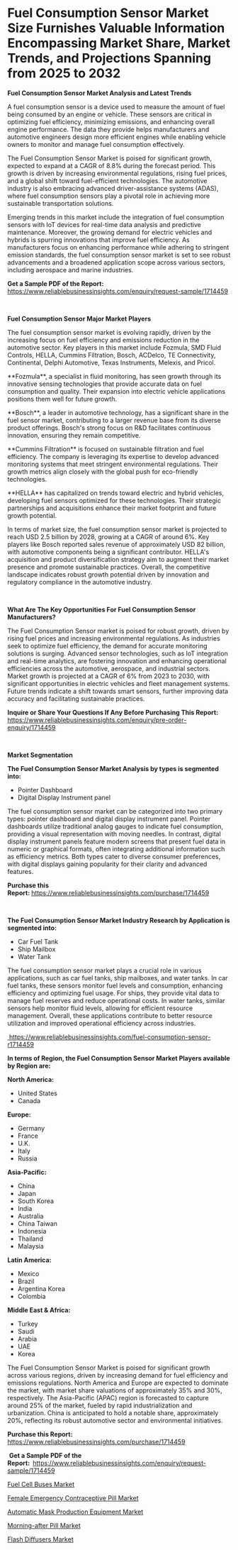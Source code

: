 <p><h1>Fuel Consumption Sensor Market Size Furnishes Valuable Information Encompassing Market Share, Market Trends, and Projections Spanning from 2025 to 2032</h1></p><p><strong>Fuel Consumption Sensor Market Analysis and Latest Trends</strong></p>
<p><p>A fuel consumption sensor is a device used to measure the amount of fuel being consumed by an engine or vehicle. These sensors are critical in optimizing fuel efficiency, minimizing emissions, and enhancing overall engine performance. The data they provide helps manufacturers and automotive engineers design more efficient engines while enabling vehicle owners to monitor and manage fuel consumption effectively.</p><p>The Fuel Consumption Sensor Market is poised for significant growth, expected to expand at a CAGR of 8.8% during the forecast period. This growth is driven by increasing environmental regulations, rising fuel prices, and a global shift toward fuel-efficient technologies. The automotive industry is also embracing advanced driver-assistance systems (ADAS), where fuel consumption sensors play a pivotal role in achieving more sustainable transportation solutions.</p><p>Emerging trends in this market include the integration of fuel consumption sensors with IoT devices for real-time data analysis and predictive maintenance. Moreover, the growing demand for electric vehicles and hybrids is spurring innovations that improve fuel efficiency. As manufacturers focus on enhancing performance while adhering to stringent emission standards, the fuel consumption sensor market is set to see robust advancements and a broadened application scope across various sectors, including aerospace and marine industries.</p></p>
<p><strong>Get a Sample PDF of the Report:&nbsp;</strong> <a href="https://www.reliablebusinessinsights.com/enquiry/request-sample/1714459?utm_campaign=904&utm_medium=2&utm_source=Github&utm_content=ia&utm_term=11012025&utm_id=fuel-consumption-sensor">https://www.reliablebusinessinsights.com/enquiry/request-sample/1714459</a></p>
<p>&nbsp;</p>
<p><strong>Fuel Consumption Sensor Major Market Players</strong></p>
<p><p>The fuel consumption sensor market is evolving rapidly, driven by the increasing focus on fuel efficiency and emissions reduction in the automotive sector. Key players in this market include Fozmula, SMD Fluid Controls, HELLA, Cummins Filtration, Bosch, ACDelco, TE Connectivity, Continental, Delphi Automotive, Texas Instruments, Melexis, and Pricol.</p><p>**Fozmula**, a specialist in fluid monitoring, has seen growth through its innovative sensing technologies that provide accurate data on fuel consumption and quality. Their expansion into electric vehicle applications positions them well for future growth.</p><p>**Bosch**, a leader in automotive technology, has a significant share in the fuel sensor market, contributing to a larger revenue base from its diverse product offerings. Bosch's strong focus on R&D facilitates continuous innovation, ensuring they remain competitive.</p><p>**Cummins Filtration** is focused on sustainable filtration and fuel efficiency. The company is leveraging its expertise to develop advanced monitoring systems that meet stringent environmental regulations. Their growth metrics align closely with the global push for eco-friendly technologies.</p><p>**HELLA** has capitalized on trends toward electric and hybrid vehicles, developing fuel sensors optimized for these technologies. Their strategic partnerships and acquisitions enhance their market footprint and future growth potential.</p><p>In terms of market size, the fuel consumption sensor market is projected to reach USD 2.5 billion by 2028, growing at a CAGR of around 6%. Key players like Bosch reported sales revenue of approximately USD 82 billion, with automotive components being a significant contributor. HELLA's acquisition and product diversification strategy aim to augment their market presence and promote sustainable practices. Overall, the competitive landscape indicates robust growth potential driven by innovation and regulatory compliance in the automotive industry.</p></p>
<p>&nbsp;</p>
<p><strong>What Are The Key Opportunities For Fuel Consumption Sensor Manufacturers?</strong></p>
<p><p>The Fuel Consumption Sensor market is poised for robust growth, driven by rising fuel prices and increasing environmental regulations. As industries seek to optimize fuel efficiency, the demand for accurate monitoring solutions is surging. Advanced sensor technologies, such as IoT integration and real-time analytics, are fostering innovation and enhancing operational efficiencies across the automotive, aerospace, and industrial sectors. Market growth is projected at a CAGR of 6% from 2023 to 2030, with significant opportunities in electric vehicles and fleet management systems. Future trends indicate a shift towards smart sensors, further improving data accuracy and facilitating sustainable practices.</p></p>
<p><strong>Inquire or Share Your Questions If Any Before Purchasing This Report:</strong> <a href="https://www.reliablebusinessinsights.com/enquiry/pre-order-enquiry/1714459?utm_campaign=904&utm_medium=2&utm_source=Github&utm_content=ia&utm_term=11012025&utm_id=fuel-consumption-sensor">https://www.reliablebusinessinsights.com/enquiry/pre-order-enquiry/1714459</a></p>
<p>&nbsp;</p>
<p><strong>Market Segmentation</strong></p>
<p><strong>The Fuel Consumption Sensor Market Analysis by types is segmented into:</strong></p>
<p><ul><li>Pointer Dashboard</li><li>Digital Display Instrument panel</li></ul></p>
<p><p>The fuel consumption sensor market can be categorized into two primary types: pointer dashboard and digital display instrument panel. Pointer dashboards utilize traditional analog gauges to indicate fuel consumption, providing a visual representation with moving needles. In contrast, digital display instrument panels feature modern screens that present fuel data in numeric or graphical formats, often integrating additional information such as efficiency metrics. Both types cater to diverse consumer preferences, with digital displays gaining popularity for their clarity and advanced features.</p></p>
<p><strong>Purchase this Report:&nbsp;</strong><a href="https://www.reliablebusinessinsights.com/purchase/1714459?utm_campaign=904&utm_medium=2&utm_source=Github&utm_content=ia&utm_term=11012025&utm_id=fuel-consumption-sensor">https://www.reliablebusinessinsights.com/purchase/1714459</a></p>
<p>&nbsp;</p>
<p><strong>The Fuel Consumption Sensor Market Industry Research by Application is segmented into:</strong></p>
<p><ul><li>Car Fuel Tank</li><li>Ship Mailbox</li><li>Water Tank</li></ul></p>
<p><p>The fuel consumption sensor market plays a crucial role in various applications, such as car fuel tanks, ship mailboxes, and water tanks. In car fuel tanks, these sensors monitor fuel levels and consumption, enhancing efficiency and optimizing fuel usage. For ships, they provide vital data to manage fuel reserves and reduce operational costs. In water tanks, similar sensors help monitor fluid levels, allowing for efficient resource management. Overall, these applications contribute to better resource utilization and improved operational efficiency across industries.</p></p>
<p><a href="https://www.reliablebusinessinsights.com/fuel-consumption-sensor-r1714459?utm_campaign=904&utm_medium=2&utm_source=Github&utm_content=ia&utm_term=11012025&utm_id=fuel-consumption-sensor">&nbsp;https://www.reliablebusinessinsights.com/fuel-consumption-sensor-r1714459</a></p>
<p><strong>In terms of Region, the Fuel Consumption Sensor Market Players available by Region are:</strong></p>
<p>
    <p> <strong> North America: </strong>
        <ul>
            <li>United States</li>
            <li>Canada</li>
        </ul>
        </p> 
    <p> <strong> Europe: </strong>
        <ul>
            <li>Germany</li>
            <li>France</li>
            <li>U.K.</li>
            <li>Italy</li>
            <li>Russia</li>
        </ul>
        </p> 
    <p> <strong> Asia-Pacific: </strong>
        <ul>
            <li>China</li>
            <li>Japan</li>
            <li>South Korea</li>
            <li>India</li>
            <li>Australia</li>
            <li>China Taiwan</li>
            <li>Indonesia</li>
            <li>Thailand</li>
            <li>Malaysia</li>
        </ul>
        </p> 
    <p> <strong> Latin America: </strong>
        <ul>
            <li>Mexico</li>
            <li>Brazil</li>
            <li>Argentina Korea</li>
            <li>Colombia</li>
        </ul>
        </p> 
    <p> <strong> Middle East & Africa: </strong>
        <ul>
            <li>Turkey</li>
            <li>Saudi</li>
            <li>Arabia</li>
            <li>UAE</li>
            <li>Korea</li>
        </ul>
    </p>
    </p>
<p><p>The Fuel Consumption Sensor Market is poised for significant growth across various regions, driven by increasing demand for fuel efficiency and emissions regulations. North America and Europe are expected to dominate the market, with market share valuations of approximately 35% and 30%, respectively. The Asia-Pacific (APAC) region is forecasted to capture around 25% of the market, fueled by rapid industrialization and urbanization. China is anticipated to hold a notable share, approximately 20%, reflecting its robust automotive sector and environmental initiatives.</p></p>
<p><strong>Purchase this Report: </strong><a href="https://www.reliablebusinessinsights.com/purchase/1714459?utm_campaign=904&utm_medium=2&utm_source=Github&utm_content=ia&utm_term=11012025&utm_id=fuel-consumption-sensor">https://www.reliablebusinessinsights.com/purchase/1714459</a></p>
<p>&nbsp;<strong>Get a Sample PDF of the Report:&nbsp;&nbsp;</strong><a href="https://www.reliablebusinessinsights.com/enquiry/request-sample/1714459?utm_campaign=904&utm_medium=2&utm_source=Github&utm_content=ia&utm_term=11012025&utm_id=fuel-consumption-sensor">https://www.reliablebusinessinsights.com/enquiry/request-sample/1714459</a></p>
<p><strong></strong></p>
<p><p><a href="https://github.com/lashaunm5st/Market-Research-Report-List-1/blob/main/fuel-cell-buses-market.md?utm_campaign=904&utm_medium=2&utm_source=Github&utm_content=ia&utm_term=11012025&utm_id=fuel-consumption-sensor">Fuel Cell Buses Market</a></p><p><a href="https://github.com/ElviraLeka1962/Market-Research-Report-List-1/blob/main/female-emergency-contraceptive-pill-market.md?utm_campaign=904&utm_medium=2&utm_source=Github&utm_content=ia&utm_term=11012025&utm_id=fuel-consumption-sensor">Female Emergency Contraceptive Pill Market</a></p><p><a href="https://github.com/kimberjam0i/Market-Research-Report-List-1/blob/main/automatic-mask-production-equipment-market.md?utm_campaign=904&utm_medium=2&utm_source=Github&utm_content=ia&utm_term=11012025&utm_id=fuel-consumption-sensor">Automatic Mask Production Equipment Market</a></p><p><a href="https://github.com/darenph8er/Market-Research-Report-List-1/blob/main/morning-after-pill-market.md?utm_campaign=904&utm_medium=2&utm_source=Github&utm_content=ia&utm_term=11012025&utm_id=fuel-consumption-sensor">Morning-after Pill Market</a></p><p><a href="https://github.com/osbornrdaflalo/Market-Research-Report-List-1/blob/main/flash-diffusers-market.md?utm_campaign=904&utm_medium=2&utm_source=Github&utm_content=ia&utm_term=11012025&utm_id=fuel-consumption-sensor">Flash Diffusers Market</a></p></p>